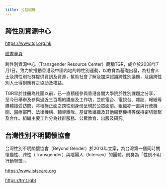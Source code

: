 ```yaml
---
title: 公益組織
---
```


## 跨性別資源中心

<https://www.tgr.org.hk>

[臉書專頁](https://www.facebook.com/tgrNews/)

跨性別資源中心（Transgender Resource Center）簡稱TGR，成立於2008年7月1日，致力於推動香港及中國內地的跨性別運動，以教育為基礎出發，為社會人士及跨性別社群提供資訊及資源，幫助社會了解及加深認識跨性別議題，及讓跨性別人士得到應有之協助及權益。

TGR早於註冊為社團以前，已一直積極參與香港各間大學院於性別課題之分享，至今已舉辦及參與過近三百場的講座及工作坊，並於電台、電視台、雜誌、報紙等媒體接受訪問，將積極正面之跨性別身份呈現於公眾面前。組織亦一直與行政機關、醫療部門、法律機構、輔導團隊、基督教組織及其他服務機構等保持密切聯繫及合作。組織主要工作分為社群服務、公眾教育、出版及研究。

## 台灣性別不明關懷協會

台灣性別不明關懷協會（Beyond Gender）於2013年立案，為台灣第一個同時關懷變性、跨性（Transgender）與陰陽人（Intersex）的團體。前身為「性別不明行動聯盟」。

<https://www.istscare.org>

<https://trnt.lgbt>
